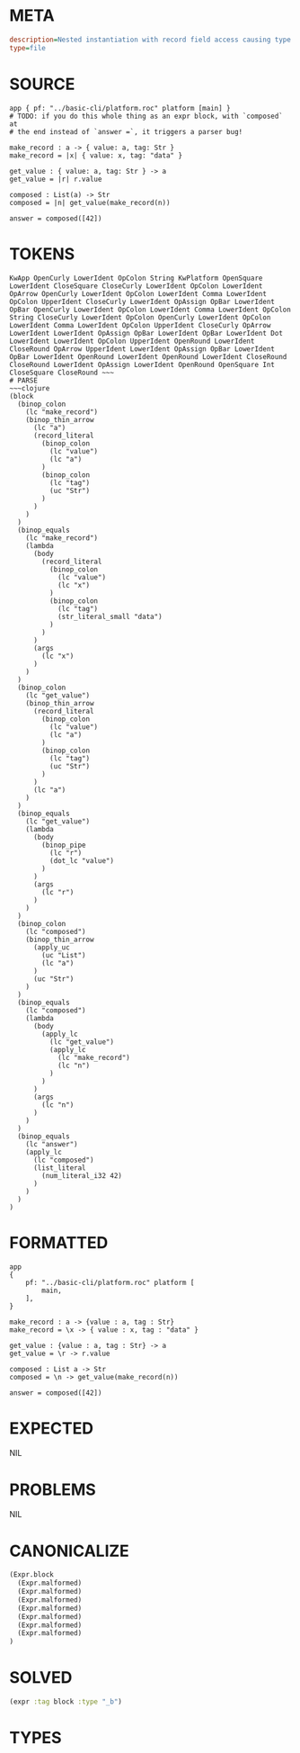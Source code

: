 # META
~~~ini
description=Nested instantiation with record field access causing type mismatch
type=file
~~~
# SOURCE
~~~roc
app { pf: "../basic-cli/platform.roc" platform [main] }
# TODO: if you do this whole thing as an expr block, with `composed` at
# the end instead of `answer =`, it triggers a parser bug!

make_record : a -> { value: a, tag: Str }
make_record = |x| { value: x, tag: "data" }

get_value : { value: a, tag: Str } -> a
get_value = |r| r.value

composed : List(a) -> Str
composed = |n| get_value(make_record(n))

answer = composed([42])
~~~
# TOKENS
~~~text
KwApp OpenCurly LowerIdent OpColon String KwPlatform OpenSquare LowerIdent CloseSquare CloseCurly LowerIdent OpColon LowerIdent OpArrow OpenCurly LowerIdent OpColon LowerIdent Comma LowerIdent OpColon UpperIdent CloseCurly LowerIdent OpAssign OpBar LowerIdent OpBar OpenCurly LowerIdent OpColon LowerIdent Comma LowerIdent OpColon String CloseCurly LowerIdent OpColon OpenCurly LowerIdent OpColon LowerIdent Comma LowerIdent OpColon UpperIdent CloseCurly OpArrow LowerIdent LowerIdent OpAssign OpBar LowerIdent OpBar LowerIdent Dot LowerIdent LowerIdent OpColon UpperIdent OpenRound LowerIdent CloseRound OpArrow UpperIdent LowerIdent OpAssign OpBar LowerIdent OpBar LowerIdent OpenRound LowerIdent OpenRound LowerIdent CloseRound CloseRound LowerIdent OpAssign LowerIdent OpenRound OpenSquare Int CloseSquare CloseRound ~~~
# PARSE
~~~clojure
(block
  (binop_colon
    (lc "make_record")
    (binop_thin_arrow
      (lc "a")
      (record_literal
        (binop_colon
          (lc "value")
          (lc "a")
        )
        (binop_colon
          (lc "tag")
          (uc "Str")
        )
      )
    )
  )
  (binop_equals
    (lc "make_record")
    (lambda
      (body
        (record_literal
          (binop_colon
            (lc "value")
            (lc "x")
          )
          (binop_colon
            (lc "tag")
            (str_literal_small "data")
          )
        )
      )
      (args
        (lc "x")
      )
    )
  )
  (binop_colon
    (lc "get_value")
    (binop_thin_arrow
      (record_literal
        (binop_colon
          (lc "value")
          (lc "a")
        )
        (binop_colon
          (lc "tag")
          (uc "Str")
        )
      )
      (lc "a")
    )
  )
  (binop_equals
    (lc "get_value")
    (lambda
      (body
        (binop_pipe
          (lc "r")
          (dot_lc "value")
        )
      )
      (args
        (lc "r")
      )
    )
  )
  (binop_colon
    (lc "composed")
    (binop_thin_arrow
      (apply_uc
        (uc "List")
        (lc "a")
      )
      (uc "Str")
    )
  )
  (binop_equals
    (lc "composed")
    (lambda
      (body
        (apply_lc
          (lc "get_value")
          (apply_lc
            (lc "make_record")
            (lc "n")
          )
        )
      )
      (args
        (lc "n")
      )
    )
  )
  (binop_equals
    (lc "answer")
    (apply_lc
      (lc "composed")
      (list_literal
        (num_literal_i32 42)
      )
    )
  )
)
~~~
# FORMATTED
~~~roc
app
{
	pf: "../basic-cli/platform.roc" platform [
		main,
	],
}

make_record : a -> {value : a, tag : Str}
make_record = \x -> { value : x, tag : "data" }

get_value : {value : a, tag : Str} -> a
get_value = \r -> r.value

composed : List a -> Str
composed = \n -> get_value(make_record(n))

answer = composed([42])
~~~
# EXPECTED
NIL
# PROBLEMS
NIL
# CANONICALIZE
~~~clojure
(Expr.block
  (Expr.malformed)
  (Expr.malformed)
  (Expr.malformed)
  (Expr.malformed)
  (Expr.malformed)
  (Expr.malformed)
  (Expr.malformed)
)
~~~
# SOLVED
~~~clojure
(expr :tag block :type "_b")
~~~
# TYPES
~~~roc
~~~
